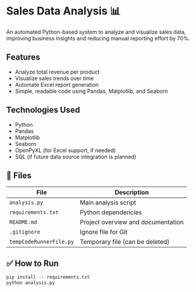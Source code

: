 # Sales Data Analysis 📊

An automated Python-based system to analyze and visualize sales data, improving business insights and reducing manual reporting effort by 70%.

##  Features

- Analyze total revenue per product
- Visualize sales trends over time
- Automate Excel report generation
- Simple, readable code using Pandas, Matplotlib, and Seaborn

## Technologies Used

- Python
- Pandas
- Matplotlib
- Seaborn
- OpenPyXL (for Excel support, if needed)
- SQL (if future data source integration is planned)

## 📂 Files

| File | Description |
|------|-------------|
| `analysis.py` | Main analysis script |
| `requirements.txt` | Python dependencies |
| `README.md` | Project overview and documentation |
| `.gitignore` | Ignore file for Git |
| `tempCodeRunnerFile.py` | Temporary file (can be deleted) |

## ✅ How to Run

```bash
pip install -r requirements.txt
python analysis.py
